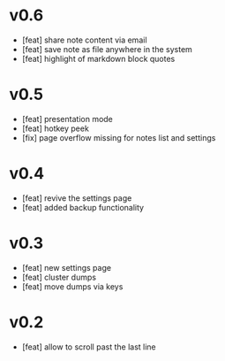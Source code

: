 # v0.6
- [feat] share note content via email
- [feat] save note as file anywhere in the system
- [feat] highlight of markdown block quotes

# v0.5
- [feat] presentation mode
- [feat] hotkey peek
- [fix] page overflow missing for notes list and settings

# v0.4
- [feat] revive the settings page
- [feat] added backup functionality

# v0.3
- [feat] new settings page
- [feat] cluster dumps
- [feat] move dumps via keys

# v0.2
- [feat] allow to scroll past the last line